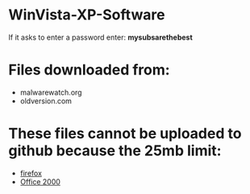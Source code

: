 # WinVista-XP-Software
If it asks to enter a password enter: **mysubsarethebest**
# Files downloaded from:
* malwarewatch.org
* oldversion.com

# These files cannot be uploaded to github because the 25mb limit:
* [firefox](https://dl.malwarewatch.org/software/useful/FirefoxXPVista.zip)
* [Office 2000](https://dl.malwarewatch.org/software/useful/office/MSOffice2000.zip)
